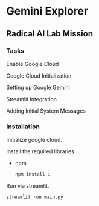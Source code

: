 # Gemini Explorer 

## Radical AI Lab Mission

### Tasks

Enable Google Cloud

Google Cloud Initialization

Setting up Google Gemini

Streamlit Integration

Adding Initial System Messages


### Installation

Initialize google cloud.

Install the required libraries.
* npm
  ```sh
  npm install i
  ```

Run via streamlit.
  ```sh
  streamlit run main.py
  ```

